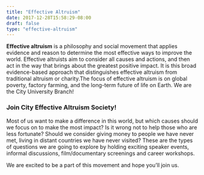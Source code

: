 ```yaml
---
title: "Effective Altruism"
date: 2017-12-28T15:58:29-08:00
draft: false
type: "effective-altruism"
---
```


**Effective altruism** is a philosophy and social movement that applies evidence and reason to determine the most effective ways to improve the world. Effective altruists aim to consider all causes and actions, and then act in the way that brings about the greatest positive impact. It is this broad evidence-based approach that distinguishes effective altruism from traditional altruism or charity.The focus of effective altruism is on global poverty, factory farming, and the long-term future of life on Earth. We are the City University Branch!
 
### Join City Effective Altruism Society!
Most of us want to make a difference in this world, but which causes should we focus on to make the most impact? Is it wrong not to help those who are less fortunate? Should we consider giving money to people we have never met, living in distant countries we have never visited? These are the types of questions we are going to explore by holding exciting speaker events, informal discussions, film/documentary screenings and career workshops. 

We are excited to be a part of this movement and hope you’ll join us.
